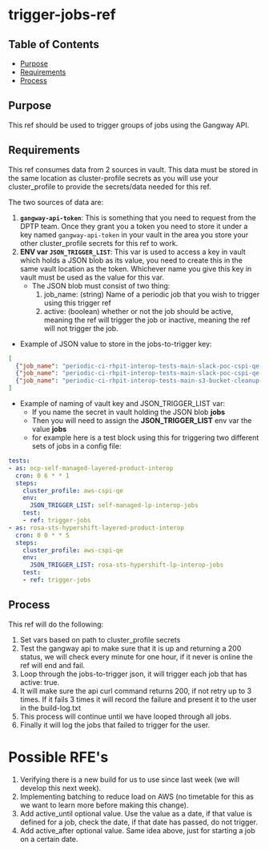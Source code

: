 # trigger-jobs-ref<!-- omit from toc -->

## Table of Contents<!-- omit from toc -->

- [Purpose](#purpose)
- [Requirements](#requirements)
- [Process](#process)

## Purpose

This ref should be used to trigger groups of jobs using the Gangway API.

## Requirements

This ref consumes data from 2 sources in vault. This data must be stored in the same location as cluster-profile secrets as you will use your cluster_profile to provide the secrets/data needed for this ref.

The two sources of data are:
1. **`gangway-api-token`**: This is something that you need to request from the DPTP team. Once they grant you a token you need to store it under a key named `gangway-api-token` in your vault in the area you store your other cluster_profile secrets for this ref to work.
2. **ENV var `JSON_TRIGGER_LIST`**: This var is used to access a key in vault which holds a JSON blob as its value, you need to create this in the same vault location as the token. Whichever name you give this key in vault must be used as the value for this var.
     - The JSON blob must consist of two thing:
       1. job_name: (string) Name of a periodic job that you wish to trigger using this trigger ref
       2. active: (boolean) whether or not the job should be active, meaning the ref will trigger the job or inactive, meaning the ref will not trigger the job.
- Example of JSON value to store in the jobs-to-trigger key:
``` JSON
[
  {"job_name": "periodic-ci-rhpit-interop-tests-main-slack-poc-cspi-qe-slack-poc-pass", "active": true},
  {"job_name": "periodic-ci-rhpit-interop-tests-main-slack-poc-cspi-qe-slack-poc-fail", "active": false},
  {"job_name": "periodic-ci-rhpit-interop-tests-main-s3-bucket-cleanup-daily-s3-bucket-cleanup", "active": false}
]
```
- Example of naming of vault key and JSON_TRIGGER_LIST var:
  - If you name the secret in vault holding the JSON blob **jobs**
  - Then you will need to assign the **JSON_TRIGGER_LIST** env var the value **jobs**
  - for example here is a test block using this for triggering two different sets of jobs in a config file:
```YAML
tests:
- as: ocp-self-managed-layered-product-interop
  cron: 0 6 * * 1
  steps:
    cluster_profile: aws-cspi-qe
    env:
      JSON_TRIGGER_LIST: self-managed-lp-interop-jobs
    test:
    - ref: trigger-jobs
- as: rosa-sts-hypershift-layered-product-interop
  cron: 0 0 * * 5
  steps:
    cluster_profile: aws-cspi-qe
    env:
      JSON_TRIGGER_LIST: rosa-sts-hypershift-lp-interop-jobs
    test:
    - ref: trigger-jobs
```


## Process

This ref will do the following:
1. Set vars based on path to cluster_profile secrets
2. Test the gangway api to make sure that it is up and returning a 200 status, we will check every minute for one hour, if it never is online the ref will end and fail.
3. Loop through the jobs-to-trigger json, it will trigger each job that has active: true.
4. It will make sure the api curl command returns 200, if not retry up to 3 times. If it fails 3 times it will record the failure and present it to the user in the build-log.txt
5. This process will continue until we have looped through all jobs.
6. Finally it will log the jobs that failed to trigger for the user.

# Possible RFE's
1. Verifying there is a new build for us to use since last week (we will develop this next week).
2. Implementing batching to reduce load on AWS (no timetable for this as we want to learn more before making this change).
3. Add active_until optional value. Use the value as a date, if that value is defined for a job, check the date, if that date has passed, do not trigger.
4. Add active_after optional value. Same idea above, just for starting a job on a certain date.
